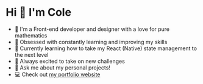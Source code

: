 # Hi 👋 I'm Cole

- 🔭 I'm a Front-end developer and designer with a love for pure mathematics
- 🚀 Obsessed with constantly learning and improving my skills
- 🌱 Currently learning how to take my React (Native) state management to the next level
- 🧗 Always excited to take on new challenges
- 💬 Ask me about my personal projects!
- 💻 Check out [my portfolio website](https://colecharb.com)
